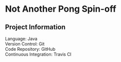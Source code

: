 # Not Another Pong Spin-off

## Project Information
Language: Java  
Version Control: Git  
Code Repository: GitHub  
Continuous Integration: Travis CI
